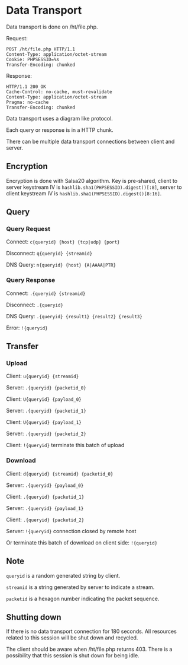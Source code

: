 Data Transport
==============

Data transport is done on /ht/file.php.

Request:

    POST /ht/file.php HTTP/1.1
    Content-Type: application/octet-stream
    Cookie: PHPSESSID=%s
    Transfer-Encoding: chunked

Response:

    HTTP/1.1 200 OK
    Cache-Control: no-cache, must-revalidate
    Content-Type: application/octet-stream
    Pragma: no-cache
    Transfer-Encoding: chunked

Data transport uses a diagram like protocol.

Each query or response is in a HTTP chunk.

There can be multiple data transport connections between client and server.

## Encryption

Encryption is done with Salsa20 algorithm. Key is pre-shared, client to server
keystream IV is `hashlib.sha1(PHPSESSID).digest()[:8]`, server to client
keystream IV is `hashlib.sha1(PHPSESSID).digest()[8:16]`.

## Query

### Query Request

Connect: `c{queryid} {host} {tcp|udp} {port}`

Disconnect: `q{queryid} {streamid}`

DNS Query: `n{queryid} {host} {A|AAAA|PTR}`

### Query Response

Connect: `.{queryid} {streamid}`

Disconnect: `.{queryid}`

DNS Query: `.{queryid} {result1} {result2} {result3}`

Error: `!{queryid}`

## Transfer

### Upload

Client: `u{queryid} {streamid}`

Server: `.{queryid} {packetid_0}`

Client: `U{queryid} {payload_0}`

Server: `.{queryid} {packetid_1}`

Client: `U{queryid} {payload_1}`

Server: `.{queryid} {packetid_2}`

Client: `!{queryid}` terminate this batch of upload

### Download

Client: `d{queryid} {streamid} {packetid_0}`

Server: `.{queryid} {payload_0}`

Client: `.{queryid} {packetid_1}`

Server: `.{queryid} {payload_1}`

Client: `.{queryid} {packetid_2}`

Server: `!{queryid}` connection closed by remote host

Or terminate this batch of download on client side: `!{queryid}`

## Note

`queryid` is a random generated string by client.

`streamid` is a string generated by server to indicate a stream.

`packetid` is a hexagon number indicating the packet sequence.

## Shutting down

If there is no data transport connection for 180 seconds. All resources related to this
session will be shut down and recycled.

The client should be aware when /ht/file.php returns 403. There is a
possibility that this session is shut down for being idle.
